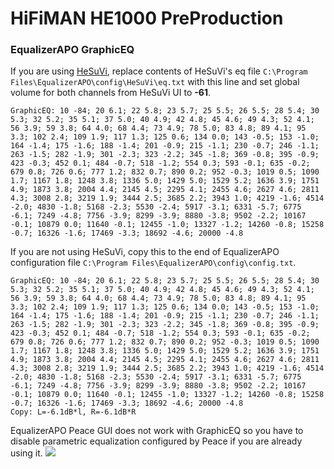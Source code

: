 # HiFiMAN HE1000 PreProduction
### EqualizerAPO GraphicEQ
If you are using [HeSuVi](https://sourceforge.net/projects/hesuvi/), replace contents of HeSuVi's eq file `C:\Program Files\EqualizerAPO\config\HeSuVi\eq.txt` with this line and set global volume for both channels from HeSuVi UI to **-61**.
```
GraphicEQ: 10 -84; 20 6.1; 22 5.8; 23 5.7; 25 5.5; 26 5.5; 28 5.4; 30 5.3; 32 5.2; 35 5.1; 37 5.0; 40 4.9; 42 4.8; 45 4.6; 49 4.3; 52 4.1; 56 3.9; 59 3.8; 64 4.0; 68 4.4; 73 4.9; 78 5.0; 83 4.8; 89 4.1; 95 3.3; 102 2.4; 109 1.9; 117 1.3; 125 0.6; 134 0.0; 143 -0.5; 153 -1.0; 164 -1.4; 175 -1.6; 188 -1.4; 201 -0.9; 215 -1.1; 230 -0.7; 246 -1.1; 263 -1.5; 282 -1.9; 301 -2.3; 323 -2.2; 345 -1.8; 369 -0.8; 395 -0.9; 423 -0.3; 452 0.1; 484 -0.7; 518 -1.2; 554 0.3; 593 -0.1; 635 -0.2; 679 0.8; 726 0.6; 777 1.2; 832 0.7; 890 0.2; 952 -0.3; 1019 0.5; 1090 1.7; 1167 1.8; 1248 3.8; 1336 5.0; 1429 5.0; 1529 5.2; 1636 3.9; 1751 4.9; 1873 3.8; 2004 4.4; 2145 4.5; 2295 4.1; 2455 4.6; 2627 4.6; 2811 4.3; 3008 2.8; 3219 1.9; 3444 2.5; 3685 2.2; 3943 1.0; 4219 -1.6; 4514 -2.0; 4830 -1.8; 5168 -2.3; 5530 -2.4; 5917 -3.1; 6331 -5.7; 6775 -6.1; 7249 -4.8; 7756 -3.9; 8299 -3.9; 8880 -3.8; 9502 -2.2; 10167 -0.1; 10879 0.0; 11640 -0.1; 12455 -1.0; 13327 -1.2; 14260 -0.8; 15258 -0.7; 16326 -1.6; 17469 -3.3; 18692 -4.6; 20000 -4.8
```
If you are not using HeSuVi, copy this to the end of EqualizerAPO configuration file `C:\Program Files\EqualizerAPO\config\config.txt`.
```
GraphicEQ: 10 -84; 20 6.1; 22 5.8; 23 5.7; 25 5.5; 26 5.5; 28 5.4; 30 5.3; 32 5.2; 35 5.1; 37 5.0; 40 4.9; 42 4.8; 45 4.6; 49 4.3; 52 4.1; 56 3.9; 59 3.8; 64 4.0; 68 4.4; 73 4.9; 78 5.0; 83 4.8; 89 4.1; 95 3.3; 102 2.4; 109 1.9; 117 1.3; 125 0.6; 134 0.0; 143 -0.5; 153 -1.0; 164 -1.4; 175 -1.6; 188 -1.4; 201 -0.9; 215 -1.1; 230 -0.7; 246 -1.1; 263 -1.5; 282 -1.9; 301 -2.3; 323 -2.2; 345 -1.8; 369 -0.8; 395 -0.9; 423 -0.3; 452 0.1; 484 -0.7; 518 -1.2; 554 0.3; 593 -0.1; 635 -0.2; 679 0.8; 726 0.6; 777 1.2; 832 0.7; 890 0.2; 952 -0.3; 1019 0.5; 1090 1.7; 1167 1.8; 1248 3.8; 1336 5.0; 1429 5.0; 1529 5.2; 1636 3.9; 1751 4.9; 1873 3.8; 2004 4.4; 2145 4.5; 2295 4.1; 2455 4.6; 2627 4.6; 2811 4.3; 3008 2.8; 3219 1.9; 3444 2.5; 3685 2.2; 3943 1.0; 4219 -1.6; 4514 -2.0; 4830 -1.8; 5168 -2.3; 5530 -2.4; 5917 -3.1; 6331 -5.7; 6775 -6.1; 7249 -4.8; 7756 -3.9; 8299 -3.9; 8880 -3.8; 9502 -2.2; 10167 -0.1; 10879 0.0; 11640 -0.1; 12455 -1.0; 13327 -1.2; 14260 -0.8; 15258 -0.7; 16326 -1.6; 17469 -3.3; 18692 -4.6; 20000 -4.8
Copy: L=-6.1dB*l, R=-6.1dB*R
```
EqualizerAPO Peace GUI does not work with GraphicEQ so you have to disable parametric equalization configured by Peace if you are already using it.
![](https://raw.githubusercontent.com/jaakkopasanen/AutoEq/master/results/Sonoma%20Model%20One/innerfidelity/onear/HiFiMAN%20HE1000%20PreProduction/HiFiMAN%20HE1000%20PreProduction.png)
